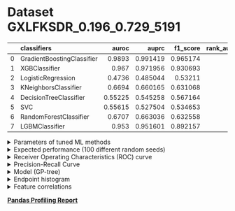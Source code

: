 # Dataset GXLFKSDR_0.196_0.729_5191

|    | classifiers                |   auroc |    auprc |   f1_score |   rank_auroc |   rank_auprc |   rank_f1 |
|---:|:---------------------------|--------:|---------:|-----------:|-------------:|-------------:|----------:|
|  0 | GradientBoostingClassifier | 0.9893  | 0.991419 |   0.965174 |            1 |            1 |         1 |
|  1 | XGBClassifier              | 0.967   | 0.971956 |   0.930693 |            2 |            2 |         2 |
|  2 | LogisticRegression         | 0.4736  | 0.485044 |   0.53211  |            8 |            8 |         8 |
|  3 | KNeighborsClassifier       | 0.6694  | 0.660165 |   0.631068 |            5 |            5 |         5 |
|  4 | DecisionTreeClassifier     | 0.55225 | 0.545258 |   0.567164 |            7 |            6 |         6 |
|  5 | SVC                        | 0.55615 | 0.527504 |   0.534653 |            6 |            7 |         7 |
|  6 | RandomForestClassifier     | 0.6707  | 0.663036 |   0.632558 |            4 |            4 |         4 |
|  7 | LGBMClassifier             | 0.953   | 0.951601 |   0.892157 |            3 |            3 |         3 |


<details>
<summary>Parameters of tuned ML methods</summary>


```
GradientBoostingClassifier(ccp_alpha=0.0, criterion='friedman_mse', init=None,
                           learning_rate=0.8090984367070506, loss='deviance',
                           max_depth=6, max_features=None, max_leaf_nodes=None,
                           min_impurity_decrease=0.0, min_impurity_split=None,
                           min_samples_leaf=69, min_samples_split=2,
                           min_weight_fraction_leaf=0.0, n_estimators=100,
                           n_iter_no_change=19, presort='deprecated',
                           random_state=5191, subsample=1.0, tol=1e-07,
                           validation_fraction=0.03, verbose=0,
                           warm_start=False)
XGBClassifier(alpha=0.005454424156136813, base_score=0.5, booster='gbtree',
              colsample_bylevel=1, colsample_bynode=1, colsample_bytree=1,
              eta=0.7503740336279883, eval_metric='logloss', gamma=0.1,
              gpu_id=-1, importance_type='gain', interaction_constraints=None,
              learning_rate=0.750374019, max_delta_step=0, max_depth=6,
              min_child_weight=1, missing=nan, monotone_constraints=None,
              n_estimators=95, n_jobs=0, num_parallel_tree=1,
              objective='binary:logistic', random_state=5191,
              reg_alpha=0.0054544243, reg_lambda=18.41006466159301,
              scale_pos_weight=1, subsample=1, tree_method=None,
              validate_parameters=False, verbosity=None)
LogisticRegression(C=59.153417312947546, class_weight=None, dual=True,
                   fit_intercept=True, intercept_scaling=1, l1_ratio=None,
                   max_iter=100, multi_class='auto', n_jobs=None, penalty='l2',
                   random_state=5191, solver='liblinear', tol=0.0001, verbose=0,
                   warm_start=False)
KNeighborsClassifier(algorithm='auto', leaf_size=30, metric='euclidean',
                     metric_params=None, n_jobs=None, n_neighbors=24, p=3,
                     weights='distance')
DecisionTreeClassifier(ccp_alpha=0.0, class_weight=None, criterion='entropy',
                       max_depth=10, max_features=None, max_leaf_nodes=None,
                       min_impurity_decrease=0.0, min_impurity_split=None,
                       min_samples_leaf=8, min_samples_split=3,
                       min_weight_fraction_leaf=0.0, presort='deprecated',
                       random_state=5191, splitter='best')
SVC(C=0.5616232751521862, break_ties=False, cache_size=200,
    class_weight='balanced', coef0=7.1000000000000005,
    decision_function_shape='ovr', degree=4, gamma='auto', kernel='rbf',
    max_iter=-1, probability=True, random_state=5191, shrinking=True,
    tol=0.00016606239335696557, verbose=False)
RandomForestClassifier(bootstrap=True, ccp_alpha=0.0, class_weight=None,
                       criterion='gini', max_depth=9, max_features=None,
                       max_leaf_nodes=None, max_samples=None,
                       min_impurity_decrease=0.0, min_impurity_split=None,
                       min_samples_leaf=2, min_samples_split=7,
                       min_weight_fraction_leaf=0.0, n_estimators=75,
                       n_jobs=None, oob_score=False, random_state=5191,
                       verbose=0, warm_start=False)
LGBMClassifier(boosting_type='gbdt', class_weight=None, colsample_bytree=1.0,
               importance_type='split', learning_rate=0.1, max_depth=10,
               metric='binary_logloss', min_child_samples=20,
               min_child_weight=0.001, min_split_gain=0.0, n_estimators=100,
               n_jobs=-1, num_leaves=94, objective='binary', random_state=5191,
               reg_alpha=0.0, reg_lambda=0.0, silent=True, subsample=1.0,
               subsample_for_bin=200000, subsample_freq=0)
```

</details>

<details>
<summary>Expected performance (100 different random seeds)</summary>
<img src='GXLFKSDR_0.196_0.729_5191-box.svg' width=40% />
</details>

<details>
<summary>Receiver Operating Characteristics (ROC) curve</summary>
<img src='GXLFKSDR_0.196_0.729_5191-roc.svg' width=40% />
</details>

<details>
<summary>Precision-Recall Curve</summary>
<img src='GXLFKSDR_0.196_0.729_5191-prc.svg' width=40% />
</details>

<details>
<summary>Model (GP-tree)</summary>
<img src='GXLFKSDR_0.196_0.729_5191-model.svg' height=10% />
</details>

<details>
<summary>Endpoint histogram</summary>
<img src='GXLFKSDR_0.196_0.729_5191-endpoint.svg' width=40% />
</details>

<details>
<summary>Feature correlations</summary>
<img src='GXLFKSDR_0.196_0.729_5191-corr.svg' width=40% />
</details>

[**Pandas Profiling Report**](https://epistasislab.github.io/digen/docs/profile/GXLFKSDR_0.196_0.729_5191.html)